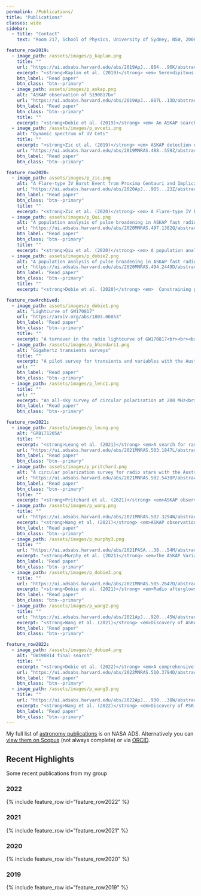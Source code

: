 ```yaml
---
permalink: /Publications/
title: "Publications"
classes: wide
sidebar:
  - title: "Contact"
    text: "Room 217, School of Physics, University of Sydney, NSW, 2006"

feature_row2019:
  - image_path: /assets/images/p_kaplan.png
    title: ""
    url: "https://ui.adsabs.harvard.edu/abs/2019ApJ...884...96K/abstract"
    excerpt: "<strong>Kaplan et al. (2019)</strong> <em> Serendipitous Discovery of PSR J1431-6328 as a Highly Polarized Point Source with the Australian SKA Pathfinder<br>"
    btn_label: "Read paper"
    btn_class: "btn--primary"
  - image_path: assets/images/p_askap.png
    alt: "ASKAP observation of S190817bv"
    url: "https://ui.adsabs.harvard.edu/abs/2019ApJ...887L..13D/abstract"
    btn_label: "Read paper"
    btn_class: "btn--primary"
    title: ""
    excerpt: "<strong>Dobie et al. (2019)</strong> <em> An ASKAP search for a radio counterpart to the first high-significance neutron star-black hole merger LIGO/Virgo S190814bv"
  - image_path: /assets/images/p_uvceti.png
    alt: "Dynamic spectrum of UV Ceti"
    title: ""
    excerpt: "<strong>Zic et al. (2019)</strong> <em> ASKAP detection of periodic and elliptically polarized radio pulses from UV Ceti<br><br>"
    url: "https://ui.adsabs.harvard.edu/abs/2019MNRAS.488..559Z/abstract"
    btn_label: "Read paper"
    btn_class: "btn--primary"

feature_row2020:
  - image_path: assets/images/p_zic.png
    alt: "A Flare-type IV Burst Event from Proxima Centauri and Implications for Space Weather"
    url: "https://ui.adsabs.harvard.edu/abs/2020ApJ...905...23Z/abstract"
    btn_label: "Read paper"
    btn_class: "btn--primary"
    title: ""
    excerpt: "<strong>Zic et al. (2020)</strong> <em> A Flare-type IV Burst Event from Proxima Centauri and Implications for Space Weather"
  - image_path: assets/images/p_Qui.png
    alt: "A population analysis of pulse broadening in ASKAP fast radio bursts"
    url: "https://ui.adsabs.harvard.edu/abs/2020MNRAS.497.1382Q/abstract"
    btn_label: "Read paper"
    btn_class: "btn--primary"
    title: ""
    excerpt: "<strong>Qiu et al. (2020)</strong> <em> A population analysis of pulse broadening in ASKAP fast radio bursts><br><br>"
  - image_path: assets/images/p_dobie2.png
    alt: "A population analysis of pulse broadening in ASKAP fast radio bursts"
    url: "https://ui.adsabs.harvard.edu/abs/2020MNRAS.494.2449D/abstract"
    btn_label: "Read paper"
    btn_class: "btn--primary"
    title: ""
    excerpt: "<strong>Dobie et al. (2020)</strong> <em>  Constraining properties of neutron star merger outflows with radio observations><br><br>"

feature_rowArchived:
  - image_path: assets/images/p_dobie1.png
    alt: "Lightcurve of GW170817"
    url: "https://arxiv.org/abs/1803.06853"
    btn_label: "Read paper"
    btn_class: "btn--primary"
    title: ""
    excerpt: "A turnover in the radio lightcurve of GW170817<br><br><br>"
  - image_path: /assets/images/p_bhandari1.png
    alt: "Gigahertz transients surveys"
    title: ""
    excerpt: "A pilot survey for transients and variables with the Australian Square Kilometre Array Pathfinder"
    url: ""
    btn_label: "Read paper"
    btn_class: "btn--primary"
  - image_path: /assets/images/p_lenc1.png
    title: ""
    url: ""
    excerpt: "An all-sky survey of circular polarisation at 200 MHz<br><br><br>"
    btn_label: "Read paper"
    btn_class: "btn--primary"

feature_row2021:
  - image_path: /assets/images/p_leung.png
    alt: "GRB171205A"
    title: ""
    excerpt: "<strong>Leung et al. (2021)</strong> <em>A search for radio afterglows from gamma-ray bursts with the Australian Square Kilometre Array Pathfinder"
    url: "https://ui.adsabs.harvard.edu/abs/2021MNRAS.503.1847L/abstract"
    btn_label: "Read paper"
    btn_class: "btn--primary"
  - image_path: assets/images/p_pritchard.png
    alt: "A circular polarization survey for radio stars with the Australian SKA Pathfinder"
    url: "https://ui.adsabs.harvard.edu/abs/2021MNRAS.502.5438P/abstract"
    btn_label: "Read paper"
    btn_class: "btn--primary"
    title: ""
    excerpt: "<strong>Pritchard et al. (2021)</strong> <em>ASKAP observations of multiple rapid scintillators reveal a degrees-long plasma filament<br>"
  - image_path: /assets/images/p_wang.png
    title: ""
    url: "https://ui.adsabs.harvard.edu/abs/2021MNRAS.502.3294W/abstract"
    excerpt: "<strong>Wang et al. (2021)</strong> <em>ASKAP observations of multiple rapid scintillators reveal a degrees-long plasma filament<br>"
    btn_label: "Read paper"
    btn_class: "btn--primary"
  - image_path: /assets/images/p_murphy3.png
    title: ""
    url: "https://ui.adsabs.harvard.edu/abs/2021PASA...38...54M/abstract"
    excerpt: "<strong>Murphy et al. (2021)</strong> <em>The ASKAP Variables and Slow Transients (VAST) Pilot Survey<br>"
    btn_label: "Read paper"
    btn_class: "btn--primary"
  - image_path: /assets/images/p_dobie3.png
    title: ""
    url: "https://ui.adsabs.harvard.edu/abs/2021MNRAS.505.2647D/abstract"
    excerpt: "<strong>Dobie et al. (2021)</strong> <em>Radio afterglows from compact binary coalescences: prospects for next-generation telescopes<br>"
    btn_label: "Read paper"
    btn_class: "btn--primary"
  - image_path: /assets/images/p_wang2.png
    title: ""
    url: "https://ui.adsabs.harvard.edu/abs/2021ApJ...920...45W/abstract"
    excerpt: "<strong>Wang et al. (2021)</strong> <em>Discovery of ASKAP J173608.2-321635 as a Highly Polarized Transient Point Source with the Australian SKA Pathfinder<br>"
    btn_label: "Read paper"
    btn_class: "btn--primary"

feature_row2022:
  - image_path: /assets/images/p_dobie4.png
    alt: "GW190814 final search"
    title: ""
    excerpt: "<strong>Dobie et al. (2022)</strong> <em>A comprehensive search for the radio counterpart of GW190814 with the Australian Square Kilometre Array Pathfinder"
    url: "https://ui.adsabs.harvard.edu/abs/2022MNRAS.510.3794D/abstract"
    btn_label: "Read paper"
    btn_class: "btn--primary"
  - image_path: /assets/images/p_wang3.png
    title: ""
    url: "https://ui.adsabs.harvard.edu/abs/2022ApJ...930...38W/abstract"
    excerpt: "<strong>Wang et al. (2022)</strong> <em>Discovery of PSR J0523-7125 as a Circularly Polarized Variable Radio Source in the Large Magellanic Cloud<br>"
    btn_label: "Read paper"
    btn_class: "btn--primary"
---
```


My full list of [astronomy publications](https://ui.adsabs.harvard.edu/public-libraries/kQOPg1LoTIKw0otsHZzo3Q) is on NASA ADS.
Alternatively you can [view them on Scopus](https://www.scopus.com/authid/detail.uri?authorId=14527576400) (not always complete) or via [ORCID](https://orcid.org/0000-0002-2686-438X).


## Recent Highlights
Some recent publications from my group
<h3>2022</h3>
{% include feature_row id="feature_row2022" %}
<h3>2021</h3>
{% include feature_row id="feature_row2021" %}
<h3>2020</h3>
{% include feature_row id="feature_row2020" %}
<h3>2019</h3>
{% include feature_row id="feature_row2019" %}

